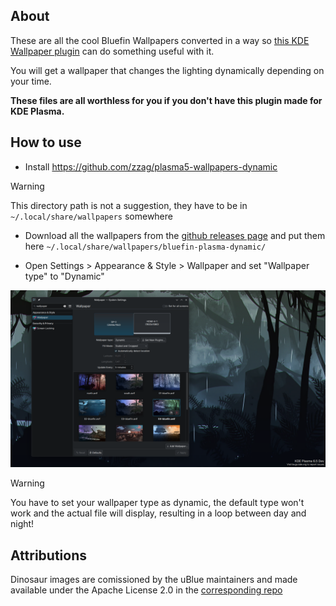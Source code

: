 ## About
These are all the cool Bluefin Wallpapers converted in a way so [this KDE Wallpaper plugin](https://github.com/zzag/plasma5-wallpapers-dynamic) can do something useful with it.

You will get a wallpaper that changes the lighting dynamically depending on your time.

**These files are all worthless for you if you don't have this plugin made for KDE Plasma.**

## How to use

- Install https://github.com/zzag/plasma5-wallpapers-dynamic

> [!WARNING]
> This directory path is not a suggestion, they have to be in `~/.local/share/wallpapers` somewhere

- Download all the wallpapers from the [github releases page](https://github.com/renner0e/plasma-bluefin-wallpaper/releases) and put them here `~/.local/share/wallpapers/bluefin-plasma-dynamic/`

- Open Settings > Appearance & Style > Wallpaper and set "Wallpaper type" to "Dynamic"

![Screenshot](showcase.png)

> [!WARNING]
> You have to set your wallpaper type as dynamic, the default type won't work and the actual file will display, resulting in a loop between day and night!

## Attributions
Dinosaur images are comissioned by the uBlue maintainers and made available under the Apache License 2.0 in the [corresponding repo](https://github.com/ublue-os/packages)
